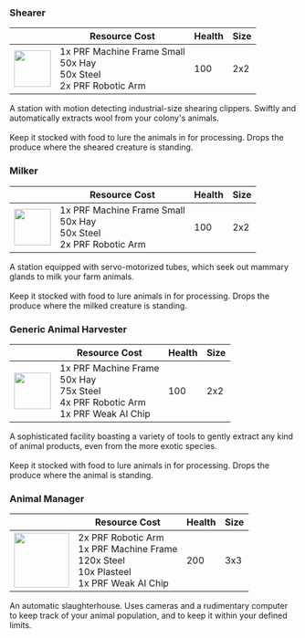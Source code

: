 ### Shearer

|   | Resource Cost | Health | Size |
| - | ------------- | ------ | ---- |
| <img src="https://github.com/zymex22/Project-RimFactory-Revived/blob/master/Textures/Farm/Shearer.png?raw=true" width="64" height="64" /> | 1x PRF Machine Frame Small<br />50x Hay<br />50x Steel<br />2x PRF Robotic Arm | 100 | 2x2 |

A station with motion detecting industrial-size shearing clippers. Swiftly and automatically extracts wool from your colony's animals.<br /><br />Keep it stocked with food to lure the animals in for processing. Drops the produce where the sheared creature is standing.

### Milker

|   | Resource Cost | Health | Size |
| - | ------------- | ------ | ---- |
| <img src="https://github.com/zymex22/Project-RimFactory-Revived/blob/master/Textures/Farm/Milker.png?raw=true" width="64" height="64" /> | 1x PRF Machine Frame Small<br />50x Hay<br />50x Steel<br />2x PRF Robotic Arm | 100 | 2x2 |

A station equipped with servo-motorized tubes, which seek out mammary glands to milk your farm animals.<br /><br />Keep it stocked with food to lure animals in for processing. Drops the produce where the milked creature is standing.

### Generic Animal Harvester

|   | Resource Cost | Health | Size |
| - | ------------- | ------ | ---- |
| <img src="https://github.com/zymex22/Project-RimFactory-Revived/blob/master/Textures/Farm/Harvester.png?raw=true" width="64" height="64" /> | 1x PRF Machine Frame<br />50x Hay<br />75x Steel<br />4x PRF Robotic Arm<br />1x PRF Weak AI Chip | 100 | 2x2 |

A sophisticated facility boasting a variety of tools to gently extract any kind of animal products, even from the more exotic species.<br /><br />Keep it stocked with food to lure animals in for processing. Drops the produce where the animal is standing.

### Animal Manager

|   | Resource Cost | Health | Size |
| - | ------------- | ------ | ---- |
| <img src="https://github.com/zymex22/Project-RimFactory-Revived/blob/master/Textures/Farm/Slaughter.png?raw=true" width="96" height="96" /> | 2x PRF Robotic Arm<br />1x PRF Machine Frame<br />120x Steel<br />10x Plasteel<br />1x PRF Weak AI Chip | 200 | 3x3 |

An automatic slaughterhouse. Uses cameras and a rudimentary computer to keep track of your animal population, and to keep it within your defined limits.

